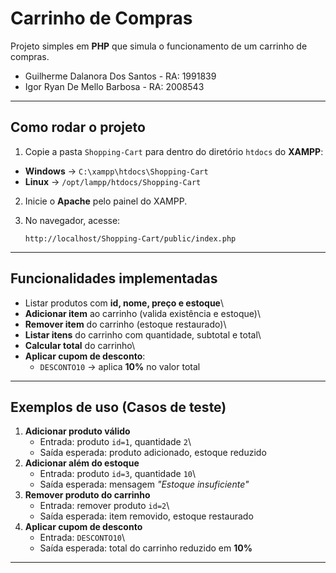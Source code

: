 # Carrinho de Compras

Projeto simples em **PHP** que simula o funcionamento de um carrinho de
compras.

- Guilherme Dalanora Dos Santos - RA: 1991839
- Igor Ryan De Mello Barbosa - RA: 2008543

------------------------------------------------------------------------

## Como rodar o projeto

1.  Copie a pasta `Shopping-Cart` para dentro do diretório `htdocs` do
    **XAMPP**:

   - **Windows** → `C:\xampp\htdocs\Shopping-Cart`  
   - **Linux** → `/opt/lampp/htdocs/Shopping-Cart`

2.  Inicie o **Apache** pelo painel do XAMPP.

3.  No navegador, acesse:

        http://localhost/Shopping-Cart/public/index.php

------------------------------------------------------------------------

## Funcionalidades implementadas

- Listar produtos com **id, nome, preço e estoque**\
- **Adicionar item** ao carrinho (valida existência e estoque)\
- **Remover item** do carrinho (estoque restaurado)\
- **Listar itens** do carrinho com quantidade, subtotal e total\
- **Calcular total** do carrinho\
- **Aplicar cupom de desconto**:
    -   `DESCONTO10` → aplica **10%** no valor total

------------------------------------------------------------------------

## Exemplos de uso (Casos de teste)

1.  **Adicionar produto válido**
    -   Entrada: produto `id=1`, quantidade `2`\
    -   Saída esperada: produto adicionado, estoque reduzido
2.  **Adicionar além do estoque**
    -   Entrada: produto `id=3`, quantidade `10`\
    -   Saída esperada: mensagem *"Estoque insuficiente"*
3.  **Remover produto do carrinho**
    -   Entrada: remover produto `id=2`\
    -   Saída esperada: item removido, estoque restaurado
4.  **Aplicar cupom de desconto**
    -   Entrada: `DESCONTO10`\
    -   Saída esperada: total do carrinho reduzido em **10%**

------------------------------------------------------------------------

